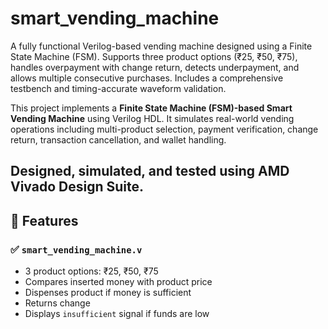 # smart_vending_machine
A fully functional Verilog-based vending machine designed using a Finite State Machine (FSM). Supports three product options (₹25, ₹50, ₹75), handles overpayment with change return, detects underpayment, and allows multiple consecutive purchases. Includes a comprehensive testbench and timing-accurate waveform validation.

This project implements a **Finite State Machine (FSM)-based Smart Vending Machine** using Verilog HDL. It simulates real-world vending operations including multi-product selection, payment verification, change return, transaction cancellation, and wallet handling.

## Designed, simulated, and tested using **AMD Vivado Design Suite**.
## 🚀 Features
### ✅ `smart_vending_machine.v`
- 3 product options: ₹25, ₹50, ₹75
- Compares inserted money with product price
- Dispenses product if money is sufficient
- Returns change
- Displays `insufficient` signal if funds are low



